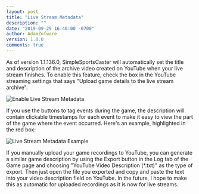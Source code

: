 ```yaml
---
layout: post
title: "Live Stream Metadata"
description: ""
date: "2019-09-29 16:40:00 -0700"
author: AdamZofware
version: 1.0.0
comments: true
---
```


As of version 1.1.136.0, SimpleSportsCaster will automatically set the title and description of the archive video created on YouTube when your live stream finishes. To enable this feature, check the box in the YouTube streaming settings that says "Upload game details to the live stream archive".

![Enable Live Stream Metadata](/assets/posts/live-stream-metadata-1.png)

If you use the buttons to tag events during the game, the description will contain clickable timestamps for each event to make it easy to view the part of the game where the event occurred. Here's an example, highlighted in the red box:

![Live Stream Metadata Example](/assets/posts/live-stream-metadata-2.jpg)

If you manually upload your game recordings to YouTube, you can generate a similar game description by using the Export button in the Log tab of the Game page and choosing "YouTube Video Description (*.txt)" as the type of export. Then just open the file you exported and copy and paste the text into your video description field on YouTube. In the future, I hope to make this as automatic for uploaded recordings as it is now for live streams.

